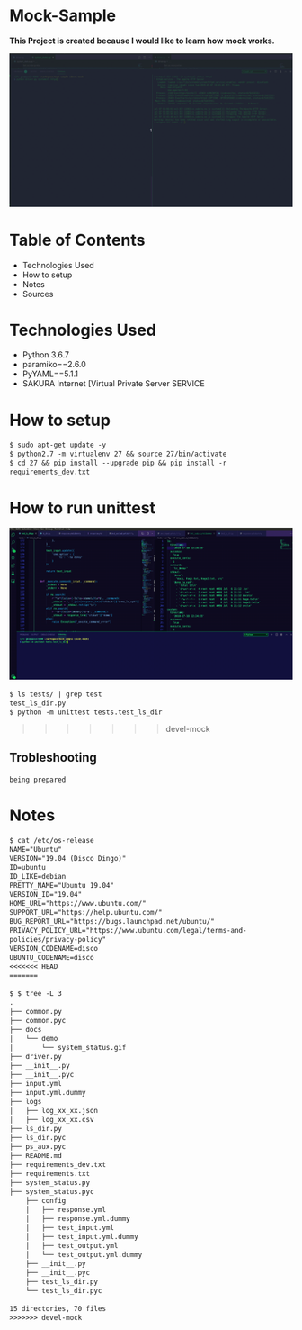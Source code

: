 # Mock-Sample

**This Project is created because I would like to learn how mock works.**

<img src="/docs/demo/system_status.gif " alt="Demo to execute systemctl status" style="max-width:100%;">

# Table of Contents
- Technologies Used
- How to setup
- Notes
- Sources


# Technologies Used
- Python 3.6.7
- paramiko==2.6.0
- PyYAML==5.1.1
- SAKURA Internet [Virtual Private Server SERVICE


# How to setup

```
$ sudo apt-get update -y
$ python2.7 -m virtualenv 27 && source 27/bin/activate
$ cd 27 && pip install --upgrade pip && pip install -r requirements_dev.txt
```

# How to run unittest
<img src="/docs/demo/develmock.gif " alt="Demo to run unittest with mock" style="max-width:100%;">

```
$ ls tests/ | grep test
test_ls_dir.py
$ python -m unittest tests.test_ls_dir
```

>>>>>>> devel-mock
## Trobleshooting
`being prepared`



# Notes

```
$ cat /etc/os-release 
NAME="Ubuntu"
VERSION="19.04 (Disco Dingo)"
ID=ubuntu
ID_LIKE=debian
PRETTY_NAME="Ubuntu 19.04"
VERSION_ID="19.04"
HOME_URL="https://www.ubuntu.com/"
SUPPORT_URL="https://help.ubuntu.com/"
BUG_REPORT_URL="https://bugs.launchpad.net/ubuntu/"
PRIVACY_POLICY_URL="https://www.ubuntu.com/legal/terms-and-policies/privacy-policy"
VERSION_CODENAME=disco
UBUNTU_CODENAME=disco
<<<<<<< HEAD
=======

$ $ tree -L 3
.
├── common.py
├── common.pyc
├── docs
│   └── demo
│       └── system_status.gif
├── driver.py
├── __init__.py
├── __init__.pyc
├── input.yml
├── input.yml.dummy
├── logs
│   ├── log_xx_xx.json
│   ├── log_xx_xx.csv
├── ls_dir.py
├── ls_dir.pyc
├── ps_aux.pyc
├── README.md
├── requirements_dev.txt
├── requirements.txt
├── system_status.py
├── system_status.pyc
    ├── config
    │   ├── response.yml
    │   ├── response.yml.dummy
    │   ├── test_input.yml
    │   ├── test_input.yml.dummy
    │   ├── test_output.yml
    │   └── test_output.yml.dummy
    ├── __init__.py
    ├── __init__.pyc
    ├── test_ls_dir.py
    └── test_ls_dir.pyc

15 directories, 70 files
>>>>>>> devel-mock
```